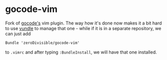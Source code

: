 gocode-vim
==========

Fork of [gocode's](https://github.com/nsf/gocode) vim plugin. The way how it's done now makes it a bit hard to use [vundle](https://github.com/gmarik/vundle) to manage that one - while if it is in a separate repository, we can just add

```
Bundle 'zeroDivisible/gocode-vim'
```

to ``.vimrc`` and after typing ``:BundleInstall``, we will have that one installed.
